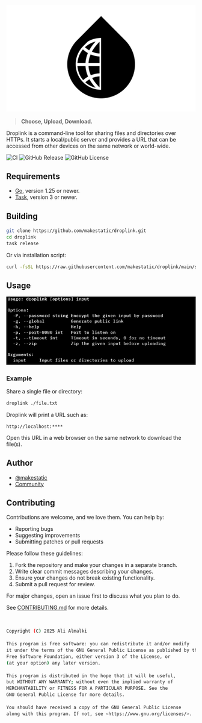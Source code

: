 ![droplink](docs/assets/droplinklogowhitebg.png)

> **Choose, Upload, Download.**

Droplink is a command-line tool for sharing files and directories over HTTPs. It starts a local/public server and provides a URL that can be accessed from other devices on the same network or world-wide.

![CI](https://img.shields.io/github/actions/workflow/status/makestatic/droplink/test.yml?style=flat-square&label=ci)
![GitHub Release](https://img.shields.io/github/v/release/makestatic/droplink?style=flat-square)
![GitHub License](https://img.shields.io/github/license/makestatic/droplink?style=flat-square)



## Requirements

- [Go](https://go.dev), version 1.25 or newer.
- [Task](https://taskfile.dev), version 3 or newer.


## Building

```sh
git clone https://github.com/makestatic/droplink.git
cd droplink
task release
```

Or via installation script:

```sh
curl -fsSL https://raw.githubusercontent.com/makestatic/droplink/main/scripts/install.sh | bash -s
```


## Usage

![droplink-usage](docs/assets/droplink-help-msg.jpg)

### Example

Share a single file or directory:

```sh
droplink ./file.txt
```

Droplink will print a URL such as:

```
http://localhost:****
```

Open this URL in a web browser on the same network to download the file(s).


## Author

- [@makestatic](https://github.com/makestatic)
- [Community](https://github.com/makestatic/droplink/graphs/contributors)


## Contributing

Contributions are welcome, and we love them. You can help by:

- Reporting bugs  
- Suggesting improvements  
- Submitting patches or pull requests

Please follow these guidelines:

1. Fork the repository and make your changes in a separate branch.  
2. Write clear commit messages describing your changes.  
3. Ensure your changes do not break existing functionality.  
4. Submit a pull request for review.

For major changes, open an issue first to discuss what you plan to do.

See [CONTRIBUTING.md](CONTRIBUTING.md) for more details.

<br/>

```sh
Copyright (C) 2025 Ali Almalki

This program is free software: you can redistribute it and/or modify  
it under the terms of the GNU General Public License as published by the  
Free Software Foundation, either version 3 of the License, or  
(at your option) any later version.

This program is distributed in the hope that it will be useful,  
but WITHOUT ANY WARRANTY; without even the implied warranty of  
MERCHANTABILITY or FITNESS FOR A PARTICULAR PURPOSE. See the  
GNU General Public License for more details.

You should have received a copy of the GNU General Public License  
along with this program. If not, see <https://www.gnu.org/licenses/>.
```
